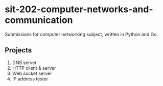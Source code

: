 # sit-202-computer-networks-and-communication

Submissions for computer networking subject, written in Python and Go.

## Projects
1. DNS server
2. HTTP client & server
3. Web socket server
4. IP address tester
